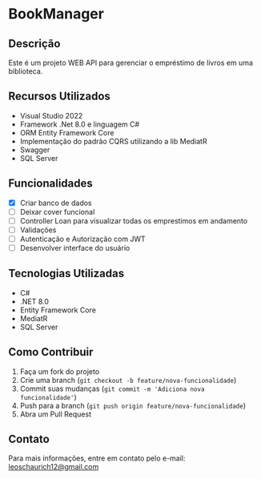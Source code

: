 # BookManager

## Descrição
Este é um projeto WEB API para gerenciar o empréstimo de livros em uma biblioteca.

## Recursos Utilizados
- Visual Studio 2022
- Framework .Net 8.0 e linguagem C#
- ORM Entity Framework Core
- Implementação do padrão CQRS utilizando a lib MediatR
- Swagger
- SQL Server

## Funcionalidades
- [x] Criar banco de dados
- [ ] Deixar cover funcional
- [ ] Controller Loan para visualizar todas os emprestimos em andamento
- [ ] Validações
- [ ] Autenticação e Autorização com JWT
- [ ] Desenvolver interface do usuário

## Tecnologias Utilizadas
- C#
- .NET 8.0
- Entity Framework Core
- MediatR
- SQL Server

## Como Contribuir
1. Faça um fork do projeto
2. Crie uma branch (`git checkout -b feature/nova-funcionalidade`)
3. Commit suas mudanças (`git commit -m 'Adiciona nova funcionalidade'`)
4. Push para a branch (`git push origin feature/nova-funcionalidade`)
5. Abra um Pull Request

## Contato
Para mais informações, entre em contato pelo e-mail: leoschaurich12@gmail.com
